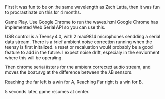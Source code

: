 First it was fun to be on the same wavelength as Zach Latta, 
then it was fun to procrastinate on this for 4 months.

Game Play.
Use Google Chrome to run the waves.html
Google Chrome has implemented Web Serial API so you can use this.

USB control is a Teensy 4.0, with 2 max9814 microphones sendding a serial data stream.
There is a brief ambient noise correction running when the teensy is first initalized. 
a reset or recaluation would probably be a good feature to add in the future.
I expect noise drift, especialy in the enviorment where this will be operating.

Then chrome serial listens for the ambient corrected audio stream, and moves the boat.svg at the 
difference between the AB sensors. 

Reaching the far left is a win  for A, Reaching Far right is a win for B.

5 seconds later, game resumes at center.

